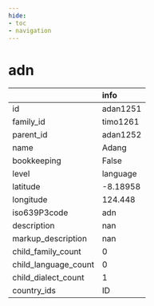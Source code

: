 ```yaml
---
hide:
- toc
- navigation
---
```

# adn
|                      | info     |
|:---------------------|:---------|
| id                   | adan1251 |
| family_id            | timo1261 |
| parent_id            | adan1252 |
| name                 | Adang    |
| bookkeeping          | False    |
| level                | language |
| latitude             | -8.18958 |
| longitude            | 124.448  |
| iso639P3code         | adn      |
| description          | nan      |
| markup_description   | nan      |
| child_family_count   | 0        |
| child_language_count | 0        |
| child_dialect_count  | 1        |
| country_ids          | ID       |